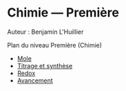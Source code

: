 # Chimie — Première

Auteur : Benjamin L'Huillier

Plan du niveau Première (Chimie)

- [Mole](./mole.pdf)
- [Titrage et synthèse](./chem_1_titrage_synthese.pdf)
- [Redox](./redox.pdf)
- [Avancement](./avancement.pdf)
